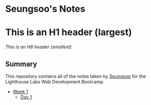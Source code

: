# Seungsoo's Notes
# This is an H1 header (largest)
###### This is an H6 header (smallest)

## Summary 
This repository contains all of the notes taken by [Seungsoo](https://github.com/jadenlee0519) for the Lighthouse Labs Web Development Bootcamp.
* [Week 1](/week_1)
  * [Day 1](/week_1/Day_1)
  
